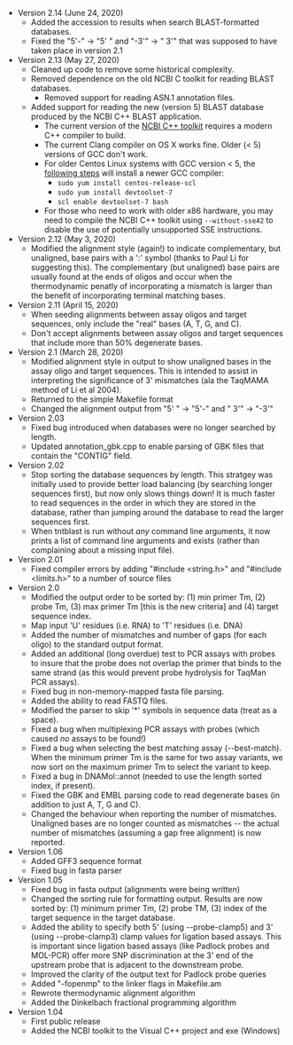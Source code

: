 - Version 2.14 (June 24, 2020)
	- Added the accession to results when search BLAST-formatted databases.
	- Fixed the "5'-" -> "5' " and "-3'" -> " 3'" that was supposed to have taken place in version 2.1
- Version 2.13 (May 27, 2020)
	- Cleaned up code to remove some historical complexity.
	- Removed dependence on the old NCBI C toolkit for reading BLAST databases.
		- Removed support for reading ASN.1 annotation files.
	- Added support for reading the new (version 5) BLAST database produced by the NCBI C++ BLAST application.
		- The current version of the [NCBI C++ toolkit](https://ncbi.github.io/cxx-toolkit/pages/ch_getcode_svn#public-access-to-the-source-code-via-ftp) requires a modern C++ compiler to build.
		- The current Clang compiler on OS X works fine. Older (< 5) versions of GCC don't work.
		- For older Centos Linux systems with GCC version < 5, the [following steps](https://linuxize.com/post/how-to-install-gcc-compiler-on-centos-7/) will install a newer GCC compiler:
			- `sudo yum install centos-release-scl`
			- `sudo yum install devtoolset-7`
			- `scl enable devtoolset-7 bash`
		- For those who need to work with older x86 hardware, you may need to compile the NCBI C++ toolkit using `--without-sse42` to disable the use of potentially unsupported SSE instructions.
- Version 2.12 (May 3, 2020)
	- Modified the alignment style (again!) to indicate complementary, but unaligned, base pairs with a ':' symbol (thanks to Paul Li for suggesting this). The complementary (but unaligned) base pairs are usually found at the ends of oligos and occur
	when the thermodynamic penatly of incorporating a mismatch is larger than the benefit of incorporating terminal matching bases.
- Version 2.11 (April 15, 2020)
	- When seeding alignments between assay oligos and target sequences, only include the "real" bases (A, T, G, and C).
	- Don't accept alignments between assay oligos and target sequences that include more than 50% degenerate bases.
- Version 2.1 (March 28, 2020)
	- Modified alignment style in output to show unaligned bases in the assay oligo and target sequences. This is
	 intended to assist in interpreting the significance of 3' mismatches (ala the TaqMAMA method of Li et al 2004).
	- Returned to the simple Makefile format
	- Changed the alignment output from "5' " -> "5'-" and " 3'" -> "-3'"
- Version 2.03
	- Fixed bug introduced when databases were no longer searched by length.
	- Updated annotation_gbk.cpp to enable parsing of GBK files that contain the "CONTIG" field.
- Version 2.02
	- Stop sorting the database sequences by length. This stratgey was initially used to provide better load balancing
	  (by searching longer sequences first), but now only slows things down! It is much faster to read sequences in the
	  order in which they are stored in the database, rather than jumping around the database to read the larger sequences
	  first.
	- When tntblast is run without *any* command line arguments, it now prints a list of command line arguments and exists
	  (rather than complaining about a missing input file).
- Version 2.01
	- Fixed compiler errors by adding "#include <string.h>" and "#include <limits.h>" to a number of source files
- Version 2.0
	- Modified the output order to be sorted by: (1) min primer Tm, (2) probe Tm,
	  (3) max primer Tm [this is the new criteria] and (4) target sequence index.
	- Map input 'U' residues (i.e. RNA) to 'T' residues (i.e. DNA)
	- Added the number of mismatches and number of gaps (for each oligo) to the standard 
	  output format.
	- Added an additional (long overdue) test to PCR assays with probes to insure that
	  the probe does not overlap the primer that binds to the same strand (as this
	  would prevent probe hydrolysis for TaqMan PCR assays).
	- Fixed bug in non-memory-mapped fasta file parsing.
	- Added the ability to read FASTQ files.
	- Modified the parser to skip '*' symbols in sequence data (treat as a space).
	- Fixed a bug when multiplexing PCR assays with probes (which caused *no* assays to be found!)
	- Fixed a bug when selecting the best matching assay (--best-match). When the minimum primer Tm
	  is the same for two assay variants, we now sort on the maximum primer Tm to select the variant
	  to keep.
	- Fixed a bug in DNAMol::annot (needed to use the length sorted index, if present).
	- Fixed the GBK and EMBL parsing code to read degenerate bases (in addition to just A, T, G and C).
	- Changed the behaviour when reporting the number of mismatches. Unaligned bases are no longer counted
	  as mismatches -- the actual number of mismatches (assuming a gap free alignment) is now reported.
- Version 1.06
	- Added GFF3 sequence format
	- Fixed bug in fasta parser
- Version 1.05
	- Fixed bug in fasta output (alignments were being written)
	- Changed the sorting rule for formatting output. Results are now
	  sorted by: (1) minimum primer Tm, (2) probe TM, (3) index of the target
	  sequence in the target database.
	- Added the ability to specify both 5' (using --probe-clamp5) and 3' 
	  (using --probe-clamp3) clamp values for ligation based assays. This is
	  important since ligation based assays (like Padlock probes and MOL-PCR)
	  offer more SNP discrimination at the 3' end of the upstream probe that is
	  adjacent to the downstream probe.
	- Improved the clarity of the output text for Padlock probe queries
	- Added "-fopenmp" to the linker flags in Makefile.am
	- Rewrote thermodynamic alignment algorithm
	- Added the Dinkelbach fractional programming algorithm
- Version 1.04
	- First public release
	- Added the NCBI toolkit to the Visual C++ project and exe (Windows)
